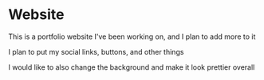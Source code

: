 # Website
This is a portfolio website I've been working on, and I plan to add more to it

I plan to put my social links, buttons, and other things

I would like to also change the background and make it look prettier overall